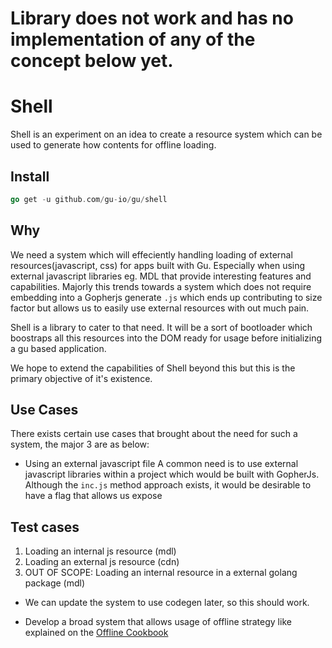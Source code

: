 # Library does not work and has no implementation of any of the concept below yet.

# Shell
Shell is an experiment on an idea to create a resource system which can be used
to generate how contents for offline loading.


## Install

```go
go get -u github.com/gu-io/gu/shell
```

## Why
We need a system which will effeciently handling loading of external resources(javascript, css)
for apps built with Gu. Especially when using external javascript libraries eg. MDL that
provide interesting features and capabilities. Majorly this trends towards a system which
does not require embedding into a Gopherjs generate `.js` which ends up contributing to
size factor but allows us to easily use external resources with out much pain.

Shell is a library to cater to that need. It will be a sort of bootloader which boostraps
all this resources into the DOM ready for usage before initializing a gu based application.

We hope to extend the capabilities of Shell beyond this but this is the primary objective of
it's existence.

## Use Cases
There exists certain use cases that brought about the need for such a system, the major
3 are as below:

- Using an external javascript file
A common need is to use external javascript libraries within a project which would
be built with GopherJs. Although the `inc.js` method approach exists, it would be desirable
to have a flag that allows us expose

## Test cases
1. Loading an internal js resource (mdl)
2. Loading an external js resource (cdn)
3. OUT OF SCOPE: Loading an internal resource in a external golang package (mdl)
  - We can update the system to use codegen later, so this should work.

- Develop a broad system that allows usage of offline strategy like explained on the [Offline Cookbook](https://jakearchibald.com/2014/offline-cookbook/)
